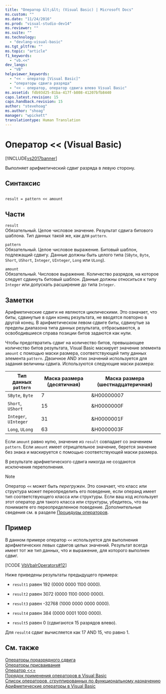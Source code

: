 ```yaml
---
title: "Оператор &lt;&lt; (Visual Basic) | Microsoft Docs"
ms.custom: ""
ms.date: "11/24/2016"
ms.prod: "visual-studio-dev14"
ms.reviewer: ""
ms.suite: ""
ms.technology: 
  - "devlang-visual-basic"
ms.tgt_pltfrm: ""
ms.topic: "article"
f1_keywords: 
  - "vb.<<"
dev_langs: 
  - "VB"
helpviewer_keywords: 
  - "<< - оператор [Visual Basic]"
  - "операторы сдвига разряда"
  - "<< - оператор, оператор сдвига влево Visual Basic"
ms.assetid: fdb93d25-81ba-417f-b808-41207bfb8440
caps.latest.revision: 15
caps.handback.revision: 15
author: "stevehoag"
ms.author: "shoag"
manager: "wpickett"
translationtype: Human Translation
---
```

# Оператор &lt;&lt; (Visual Basic)
[!INCLUDE[vs2017banner](../../../csharp/includes/vs2017banner.md)]

Выполняет арифметический сдвиг разряда в левую сторону.  
  
## Синтаксис  
  
```  
  
result = pattern << amount  
```  
  
## Части  
 `result`  
 Обязательный.  Целое числовое значение.  Результат сдвига битового шаблона.  Тип данных такой же, как для `pattern`.  
  
 `pattern`  
 Обязательный.  Целое числовое выражение.  Битовый шаблон, подлежащий сдвигу.  Данные должны быть целого типа \(`SByte`, `Byte`, `Short`, `UShort`, `Integer`, `UInteger`, `Long` или `ULong`\).  
  
 `amount`  
 Обязательный.  Числовое выражение.  Количество разрядов, на которое следует сдвинуть битовый шаблон.  Данные должны относиться к типу `Integer` или допускать расширение до типа `Integer`.  
  
## Заметки  
 Арифметические сдвиги не являются циклическими. Это означает, что биты, сдвинутые в один конец результата, не вводятся повторно в другой конец.  В арифметическом левом сдвиге биты, сдвинутые за пределы диапазона типа данных результата, отбрасываются, а освободившиеся справа позиции битов задаются как нули.  
  
 Чтобы предотвратить сдвиг на количество битов, превышающее количество битов результата, Visual Basic маскирует значение элемента `amount` с помощью маски размера, соответствующей типу данных элемента `pattern`.  Двоичное AND этих значений используется для задания величины сдвига.  Используются следующие маски размера:  
  
|Тип данных `pattern`|Маска размера \(десятичная\)|Маска размера \(шестнадцатеричная\)|  
|--------------------------|----------------------------------|-----------------------------------------|  
|`SByte`, `Byte`|7|&H00000007|  
|`Short`, `UShort`|15|&H0000000F|  
|`Integer`, `UInteger`|31|&H0000001F|  
|`Long`, `ULong`|63|&H0000003F|  
  
 Если `amount` равно нулю, значение из `result` совпадает со значением `pattern`.  Если `amount` имеет отрицательное значение, берется значение без знака и маскируется с помощью соответствующей маски размера.  
  
 В результате арифметического сдвига никогда не создаются исключения переполнения.  
  
> [!NOTE]
>  Оператор `<<` может быть *перегружен*. Это означает, что класс или структура может переопределить его поведение, если операнд имеет тип соответствующего класса или структуры.  Если ваш код использует этот оператор для такого класса или структуры, убедитесь, что вы понимаете его переопределенное поведение.  Дополнительные сведения см. в разделе [Процедуры операторов](../../../visual-basic/programming-guide/language-features/procedures/operator-procedures.md).  
  
## Пример  
 В данном примере оператор `<<` используется для выполнения арифметических левых сдвигов целых значений.  Результат всегда имеет тот же тип данных, что и выражение, для которого выполнен сдвиг.  
  
 [!CODE [VbVbalrOperators#12](../CodeSnippet/VS_Snippets_VBCSharp/VbVbalrOperators#12)]  
  
 Ниже приведены результаты предыдущего примера:  
  
-   `result1` равен 192 \(0000 0000 1100 0000\).  
  
-   `result2` равен 3072 \(0000 1100 0000 0000\).  
  
-   `result3` равен \-32768 \(1000 0000 0000 0000\).  
  
-   `result4` равен 384 \(0000 0001 1000 0000\).  
  
-   `result5` равен 0 \(сдвигаются 15 разрядов влево\).  
  
 Для `result4` сдвиг вычисляется как 17 AND 15, что равно 1.  
  
## См. также  
 [Операторы поразрядного сдвига](../../../visual-basic/language-reference/operators/bit-shift-operators.md)   
 [Операторы присваивания](../../../visual-basic/language-reference/operators/assignment-operators.md)   
 [Оператор \<\<\=](../../../visual-basic/language-reference/operators/left-shift-assignment-operator.md)   
 [Порядок применения операторов в Visual Basic](../../../visual-basic/language-reference/operators/operator-precedence.md)   
 [Список операторов, сгруппированных по функциональному назначению](../../../visual-basic/language-reference/operators/operators-listed-by-functionality.md)   
 [Арифметические операторы в Visual Basic](../../../visual-basic/programming-guide/language-features/operators-and-expressions/arithmetic-operators.md)